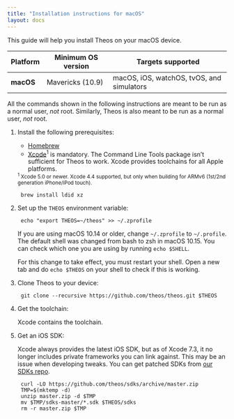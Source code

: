 ```yaml
---
title: "Installation instructions for macOS"
layout: docs
---
```


This guide will help you install Theos on your macOS device.

| Platform | Minimum OS version | Targets supported
|----------|--------------------|-------------------|
| **macOS** | Mavericks (10.9) | macOS, iOS, watchOS, tvOS, and simulators |

All the commands shown in the following instructions are meant to be run as a normal user, _not_ root. Similarly, Theos is also meant to be run as a normal user, _not_ root.

1. Install the following prerequisites:

	* [Homebrew](https://brew.sh/)
	* [Xcode](https://itunes.apple.com/us/app/xcode/id497799835?ls=1&mt=12)<sup>1</sup> is mandatory. The Command Line Tools package isn’t sufficient for Theos to work. Xcode provides toolchains for all Apple platforms.

	<sup>
	<sup>1</sup> Xcode 5.0 or newer. Xcode 4.4 supported, but only when building for ARMv6 (1st/2nd generation iPhone/iPod touch).
	</sup>

		brew install ldid xz

1. Set up the `THEOS` environment variable:

		echo "export THEOS=~/theos" >> ~/.zprofile

    If you are using macOS 10.14 or older, change `~/.zprofile` to `~/.profile`. The default shell was changed from bash to zsh in macOS 10.15. You can check which one you are using by running `echo $SHELL`.

	For this change to take effect, you must restart your shell. Open a new tab and do `echo $THEOS` on your shell to check if this is working.

1. Clone Theos to your device:

		git clone --recursive https://github.com/theos/theos.git $THEOS

1. Get the toolchain:

	Xcode contains the toolchain.

1. Get an iOS SDK:

	Xcode always provides the latest iOS SDK, but as of Xcode 7.3, it no longer includes private frameworks you can link against. This may be an issue when developing tweaks. You can get patched SDKs from [our SDKs repo](https://github.com/theos/sdks).

		curl -LO https://github.com/theos/sdks/archive/master.zip
		TMP=$(mktemp -d)
		unzip master.zip -d $TMP
		mv $TMP/sdks-master/*.sdk $THEOS/sdks
		rm -r master.zip $TMP
